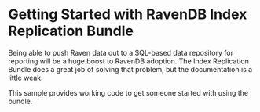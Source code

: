 Getting Started with RavenDB Index Replication Bundle
=====================================================
Being able to push Raven data out to a SQL-based data repository for reporting will be a huge boost to RavenDB adoption. The Index Replication Bundle does a great job of solving that problem, but the documentation is a little weak.

This sample provides working code to get someone started with using the bundle.